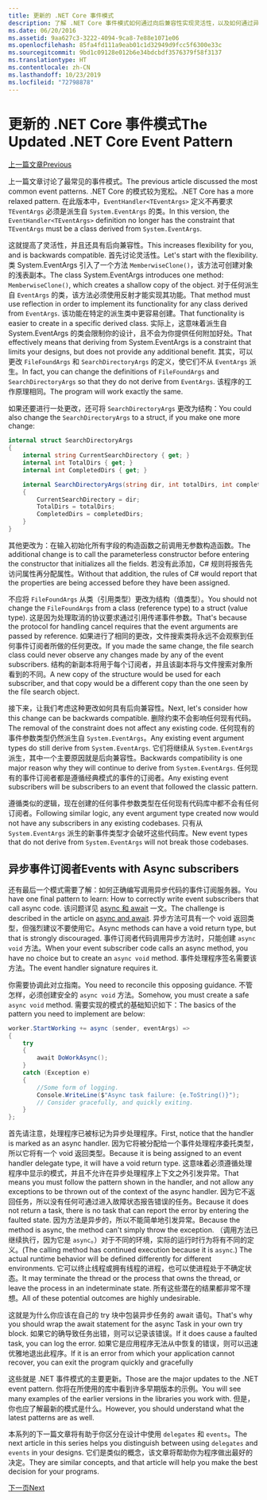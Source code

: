 ```yaml
---
title: 更新的 .NET Core 事件模式
description: 了解 .NET Core 事件模式如何通过向后兼容性实现灵活性，以及如何通过异步订阅服务器实现安全事件处理。
ms.date: 06/20/2016
ms.assetid: 9aa627c3-3222-4094-9ca8-7e88e1071e06
ms.openlocfilehash: 85fa4fd111a9eab01c1d32949d9fcc5f6300e33c
ms.sourcegitcommit: 9bd1c09128e012b6e34bdcbdf3576379f58f3137
ms.translationtype: HT
ms.contentlocale: zh-CN
ms.lasthandoff: 10/23/2019
ms.locfileid: "72798878"
---
```

# <a name="the-updated-net-core-event-pattern"></a><span data-ttu-id="93f93-103">更新的 .NET Core 事件模式</span><span class="sxs-lookup"><span data-stu-id="93f93-103">The Updated .NET Core Event Pattern</span></span>

[<span data-ttu-id="93f93-104">上一篇文章</span><span class="sxs-lookup"><span data-stu-id="93f93-104">Previous</span></span>](event-pattern.md)

<span data-ttu-id="93f93-105">上一篇文章讨论了最常见的事件模式。</span><span class="sxs-lookup"><span data-stu-id="93f93-105">The previous article discussed the most common event patterns.</span></span> <span data-ttu-id="93f93-106">.NET Core 的模式较为宽松。</span><span class="sxs-lookup"><span data-stu-id="93f93-106">.NET Core has a more relaxed pattern.</span></span> <span data-ttu-id="93f93-107">在此版本中，`EventHandler<TEventArgs>` 定义不再要求 `TEventArgs` 必须是派生自 `System.EventArgs` 的类。</span><span class="sxs-lookup"><span data-stu-id="93f93-107">In this version, the `EventHandler<TEventArgs>` definition no longer has the constraint that `TEventArgs` must be a class derived from `System.EventArgs`.</span></span>

<span data-ttu-id="93f93-108">这就提高了灵活性，并且还具有后向兼容性。</span><span class="sxs-lookup"><span data-stu-id="93f93-108">This increases flexibility for you, and is backwards compatible.</span></span> <span data-ttu-id="93f93-109">首先讨论灵活性。</span><span class="sxs-lookup"><span data-stu-id="93f93-109">Let's start with the flexibility.</span></span> <span data-ttu-id="93f93-110">类 System.EventArgs 引入了一个方法 `MemberwiseClone()`，该方法可创建对象的浅表副本。</span><span class="sxs-lookup"><span data-stu-id="93f93-110">The class System.EventArgs introduces one method: `MemberwiseClone()`, which creates a shallow copy of the object.</span></span>
<span data-ttu-id="93f93-111">对于任何派生自 `EventArgs` 的类，该方法必须使用反射才能实现其功能。</span><span class="sxs-lookup"><span data-stu-id="93f93-111">That method must use reflection in order to implement its functionality for any class derived from `EventArgs`.</span></span> <span data-ttu-id="93f93-112">该功能在特定的派生类中更容易创建。</span><span class="sxs-lookup"><span data-stu-id="93f93-112">That functionality is easier to create in a specific derived class.</span></span> <span data-ttu-id="93f93-113">实际上，这意味着派生自 System.EventArgs 的类会限制你的设计，且不会为你提供任何附加好处。</span><span class="sxs-lookup"><span data-stu-id="93f93-113">That effectively means that deriving from System.EventArgs is a constraint that limits your designs, but does not provide any additional benefit.</span></span>
<span data-ttu-id="93f93-114">其实，可以更改 `FileFoundArgs` 和 `SearchDirectoryArgs` 的定义，使它们不从 `EventArgs` 派生。</span><span class="sxs-lookup"><span data-stu-id="93f93-114">In fact, you can change the definitions of `FileFoundArgs` and `SearchDirectoryArgs` so that they do not derive from `EventArgs`.</span></span>
<span data-ttu-id="93f93-115">该程序的工作原理相同。</span><span class="sxs-lookup"><span data-stu-id="93f93-115">The program will work exactly the same.</span></span>

<span data-ttu-id="93f93-116">如果还要进行一处更改，还可将 `SearchDirectoryArgs` 更改为结构：</span><span class="sxs-lookup"><span data-stu-id="93f93-116">You could also change the `SearchDirectoryArgs` to a struct, if you make one more change:</span></span>

```csharp
internal struct SearchDirectoryArgs
{
    internal string CurrentSearchDirectory { get; }
    internal int TotalDirs { get; }
    internal int CompletedDirs { get; }

    internal SearchDirectoryArgs(string dir, int totalDirs, int completedDirs) : this()
    {
        CurrentSearchDirectory = dir;
        TotalDirs = totalDirs;
        CompletedDirs = completedDirs;
    }
}
```

<span data-ttu-id="93f93-117">其他更改为：在输入初始化所有字段的构造函数之前调用无参数构造函数。</span><span class="sxs-lookup"><span data-stu-id="93f93-117">The additional change is to call the parameterless constructor before entering the constructor that initializes all the fields.</span></span> <span data-ttu-id="93f93-118">若没有此添加，C# 规则将报告先访问属性再分配属性。</span><span class="sxs-lookup"><span data-stu-id="93f93-118">Without that addition, the rules of C# would report that the properties are being accessed before they have been assigned.</span></span>

<span data-ttu-id="93f93-119">不应将 `FileFoundArgs` 从类（引用类型）更改为结构（值类型）。</span><span class="sxs-lookup"><span data-stu-id="93f93-119">You should not change the `FileFoundArgs` from a class (reference type) to a struct (value type).</span></span> <span data-ttu-id="93f93-120">这是因为处理取消的协议要求通过引用传递事件参数。</span><span class="sxs-lookup"><span data-stu-id="93f93-120">That's because the protocol for handling cancel requires that the event arguments are passed by reference.</span></span> <span data-ttu-id="93f93-121">如果进行了相同的更改，文件搜索类将永远不会观察到任何事件订阅者所做的任何更改。</span><span class="sxs-lookup"><span data-stu-id="93f93-121">If you made the same change, the file search class could never observe any changes made by any of the event subscribers.</span></span> <span data-ttu-id="93f93-122">结构的新副本将用于每个订阅者，并且该副本将与文件搜索对象所看到的不同。</span><span class="sxs-lookup"><span data-stu-id="93f93-122">A new copy of the structure would be used for each subscriber, and that copy would be a different copy than the one seen by the file search object.</span></span>

<span data-ttu-id="93f93-123">接下来，让我们考虑这种更改如何具有后向兼容性。</span><span class="sxs-lookup"><span data-stu-id="93f93-123">Next, let's consider how this change can be backwards compatible.</span></span>
<span data-ttu-id="93f93-124">删除约束不会影响任何现有代码。</span><span class="sxs-lookup"><span data-stu-id="93f93-124">The removal of the constraint does not affect any existing code.</span></span> <span data-ttu-id="93f93-125">任何现有的事件参数类型仍然派生自 `System.EventArgs`。</span><span class="sxs-lookup"><span data-stu-id="93f93-125">Any existing event argument types do still derive from `System.EventArgs`.</span></span>
<span data-ttu-id="93f93-126">它们将继续从 `System.EventArgs` 派生，其中一个主要原因就是后向兼容性。</span><span class="sxs-lookup"><span data-stu-id="93f93-126">Backwards compatibility is one major reason why they will continue to derive from `System.EventArgs`.</span></span> <span data-ttu-id="93f93-127">任何现有的事件订阅者都是遵循经典模式的事件的订阅者。</span><span class="sxs-lookup"><span data-stu-id="93f93-127">Any existing event subscribers will be subscribers to an event that followed the classic pattern.</span></span>

<span data-ttu-id="93f93-128">遵循类似的逻辑，现在创建的任何事件参数类型在任何现有代码库中都不会有任何订阅者。</span><span class="sxs-lookup"><span data-stu-id="93f93-128">Following similar logic, any event argument type created now would not have any subscribers in any existing codebases.</span></span> <span data-ttu-id="93f93-129">只有从 `System.EventArgs` 派生的新事件类型才会破坏这些代码库。</span><span class="sxs-lookup"><span data-stu-id="93f93-129">New event types that do not derive from `System.EventArgs` will not break those codebases.</span></span>

## <a name="events-with-async-subscribers"></a><span data-ttu-id="93f93-130">异步事件订阅者</span><span class="sxs-lookup"><span data-stu-id="93f93-130">Events with Async subscribers</span></span>

<span data-ttu-id="93f93-131">还有最后一个模式需要了解：如何正确编写调用异步代码的事件订阅服务器。</span><span class="sxs-lookup"><span data-stu-id="93f93-131">You have one final pattern to learn: How to correctly write event subscribers that call async code.</span></span> <span data-ttu-id="93f93-132">该问题详见 [async 和 await](async.md) 一文。</span><span class="sxs-lookup"><span data-stu-id="93f93-132">The challenge is described in the article on [async and await](async.md).</span></span> <span data-ttu-id="93f93-133">异步方法可具有一个 void 返回类型，但强烈建议不要使用它。</span><span class="sxs-lookup"><span data-stu-id="93f93-133">Async methods can have a void return type, but that is strongly discouraged.</span></span> <span data-ttu-id="93f93-134">事件订阅者代码调用异步方法时，只能创建 `async void` 方法。</span><span class="sxs-lookup"><span data-stu-id="93f93-134">When your event subscriber code calls an async method, you have no choice but to create an `async void` method.</span></span> <span data-ttu-id="93f93-135">事件处理程序签名需要该方法。</span><span class="sxs-lookup"><span data-stu-id="93f93-135">The event handler signature requires it.</span></span>

<span data-ttu-id="93f93-136">你需要协调此对立指南。</span><span class="sxs-lookup"><span data-stu-id="93f93-136">You need to reconcile this opposing guidance.</span></span> <span data-ttu-id="93f93-137">不管怎样，必须创建安全的 `async void` 方法。</span><span class="sxs-lookup"><span data-stu-id="93f93-137">Somehow, you must create a safe `async void` method.</span></span> <span data-ttu-id="93f93-138">需要实现的模式的基础知识如下：</span><span class="sxs-lookup"><span data-stu-id="93f93-138">The basics of the pattern you need to implement are below:</span></span>

```csharp
worker.StartWorking += async (sender, eventArgs) =>
{
    try 
    {
        await DoWorkAsync();
    }
    catch (Exception e)
    {
        //Some form of logging.
        Console.WriteLine($"Async task failure: {e.ToString()}");
        // Consider gracefully, and quickly exiting.
    }
};
```

<span data-ttu-id="93f93-139">首先请注意，处理程序已被标记为异步处理程序。</span><span class="sxs-lookup"><span data-stu-id="93f93-139">First, notice that the handler is marked as an async handler.</span></span> <span data-ttu-id="93f93-140">因为它将被分配给一个事件处理程序委托类型，所以它将有一个 void 返回类型。</span><span class="sxs-lookup"><span data-stu-id="93f93-140">Because it is being assigned to an event handler delegate type, it will have a void return type.</span></span> <span data-ttu-id="93f93-141">这意味着必须遵循处理程序中显示的模式，并且不允许在异步处理程序上下文之外引发异常。</span><span class="sxs-lookup"><span data-stu-id="93f93-141">That means you must follow the pattern shown in the handler, and not allow any exceptions to be thrown out of the context of the async handler.</span></span> <span data-ttu-id="93f93-142">因为它不返回任务，所以没有任何可通过进入故障状态报告错误的任务。</span><span class="sxs-lookup"><span data-stu-id="93f93-142">Because it does not return a task, there is no task that can report the error by entering the faulted state.</span></span> <span data-ttu-id="93f93-143">因为方法是异步的，所以不能简单地引发异常。</span><span class="sxs-lookup"><span data-stu-id="93f93-143">Because the method is async, the method can't simply throw the exception.</span></span> <span data-ttu-id="93f93-144">（调用方法已继续执行，因为它是 `async`。）对于不同的环境，实际的运行时行为将有不同的定义。</span><span class="sxs-lookup"><span data-stu-id="93f93-144">(The calling method has continued execution because it is `async`.) The actual runtime behavior will be defined differently for different environments.</span></span> <span data-ttu-id="93f93-145">它可以终止线程或拥有线程的进程，也可以使进程处于不确定状态。</span><span class="sxs-lookup"><span data-stu-id="93f93-145">It may terminate the thread or the process that owns the thread, or leave the process in an indeterminate state.</span></span> <span data-ttu-id="93f93-146">所有这些潜在的结果都非常不理想。</span><span class="sxs-lookup"><span data-stu-id="93f93-146">All of these potential outcomes are highly undesirable.</span></span>

<span data-ttu-id="93f93-147">这就是为什么你应该在自己的 try 块中包装异步任务的 await 语句。</span><span class="sxs-lookup"><span data-stu-id="93f93-147">That's why you should wrap the await statement for the async Task in your own try block.</span></span> <span data-ttu-id="93f93-148">如果它的确导致任务出错，则可以记录该错误。</span><span class="sxs-lookup"><span data-stu-id="93f93-148">If it does cause a faulted task, you can log the error.</span></span> <span data-ttu-id="93f93-149">如果它是应用程序无法从中恢复的错误，则可以迅速优雅地退出此程序。</span><span class="sxs-lookup"><span data-stu-id="93f93-149">If it is an error from which your application cannot recover, you can exit the program quickly and gracefully</span></span>

<span data-ttu-id="93f93-150">这些就是 .NET 事件模式的主要更新。</span><span class="sxs-lookup"><span data-stu-id="93f93-150">Those are the major updates to the .NET event pattern.</span></span> <span data-ttu-id="93f93-151">你将在所使用的库中看到许多早期版本的示例。</span><span class="sxs-lookup"><span data-stu-id="93f93-151">You will see many examples of the earlier versions in the libraries you work with.</span></span> <span data-ttu-id="93f93-152">但是，你也应了解最新的模式是什么。</span><span class="sxs-lookup"><span data-stu-id="93f93-152">However, you should understand what the latest patterns are as well.</span></span>

<span data-ttu-id="93f93-153">本系列的下一篇文章将有助于你区分在设计中使用 `delegates` 和 `events`。</span><span class="sxs-lookup"><span data-stu-id="93f93-153">The next article in this series helps you distinguish between using `delegates` and `events` in your designs.</span></span> <span data-ttu-id="93f93-154">它们是类似的概念，该文章将帮助你为程序做出最好的决定。</span><span class="sxs-lookup"><span data-stu-id="93f93-154">They are similar concepts, and that article will help you make the best decision for your programs.</span></span>

[<span data-ttu-id="93f93-155">下一页</span><span class="sxs-lookup"><span data-stu-id="93f93-155">Next</span></span>](distinguish-delegates-events.md)

